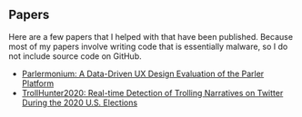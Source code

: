 ## Papers
Here are a few papers that I helped with that have been published. Because most of my papers involve writing code that is essentially malware, so I do not include source code on GitHub.
 - [Parlermonium: A Data-Driven UX Design Evaluation of the Parler Platform](https://arxiv.org/abs/2106.00163)
 - [TrollHunter2020: Real-time Detection of Trolling Narratives on Twitter During the 2020 U.S. Elections](https://dl.acm.org/doi/10.1145/3445970.3451158)
